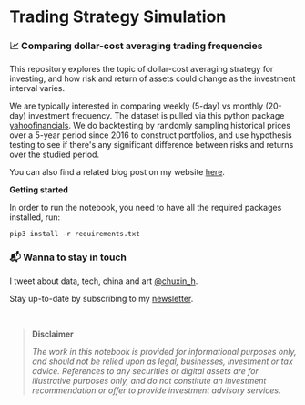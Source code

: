 # Trading Strategy Simulation
### 📈 Comparing dollar-cost averaging trading frequencies

This repository explores the topic of dollar-cost averaging strategy for investing, and how risk and return of assets could change as the investment interval varies.

We are typically interested in comparing weekly (5-day) vs monthly (20-day) investment frequency. The dataset is pulled via this python package [yahoofinancials](https://github.com/JECSand/yahoofinancials). We do backtesting by randomly sampling historical prices over a 5-year period since 2016 to construct portfolios, and use hypothesis testing to see if there's any significant difference between risks and returns over the studied period.

You can also find a related blog post on my website [here](https://www.chuxinhuang.com/).

**Getting started**

In order to run the notebook, you need to have all the required packages installed, run:
```
pip3 install -r requirements.txt
```

### 📬 Wanna to stay in touch 

I tweet about data, tech, china and art [@chuxin_h](https://twitter.com/chuxin_h). 

Stay up-to-date by subscribing to my [newsletter](https://cantabile.substack.com/).
<p>&nbsp;</p>

> **Disclaimer**
> 
>*The work in this notebook is provided for informational purposes only, and should not be relied upon as legal, businesses, investment or tax advice. References to any securities or digital assets are for illustrative purposes only, and do not constitute an investment recommendation or offer to provide investment advisory services.*
